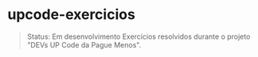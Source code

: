 # upcode-exercicios

> Status: Em desenvolvimento
> Exercícios resolvidos durante o projeto "DEVs UP Code da Pague Menos".
